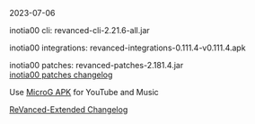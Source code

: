 2023-07-06
  
inotia00 cli: revanced-cli-2.21.6-all.jar  

inotia00 integrations: revanced-integrations-0.111.4-v0.111.4.apk  

inotia00 patches: revanced-patches-2.181.4.jar  
[inotia00 patches changelog](https://github.com/inotia00/revanced-patches/releases/tag/v2.181.4)  

Use [MicroG APK](https://github.com/inotia00/VancedMicroG/releases/latest/download/microg.apk) for YouTube and Music

[ReVanced-Extended Changelog](https://github.com/Kingsmanvn-Official/ReVanced-Extended/blob/main/changelog.md)
